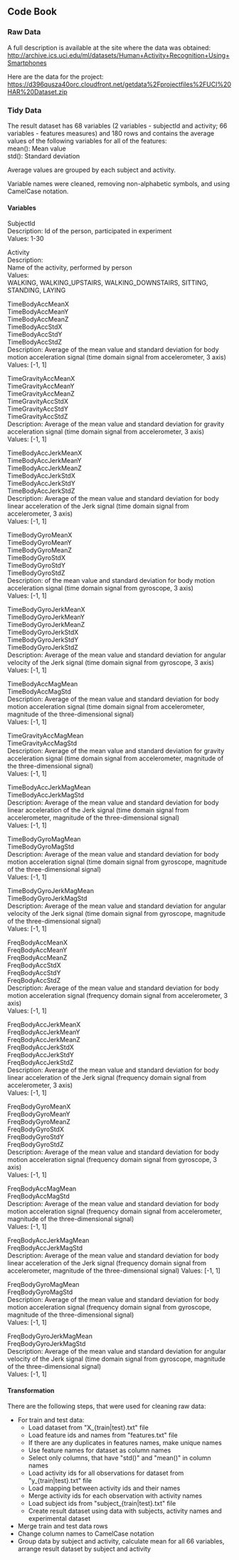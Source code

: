 ## Code Book

### Raw Data
A full description is available at the site where the data was obtained:
http://archive.ics.uci.edu/ml/datasets/Human+Activity+Recognition+Using+Smartphones

Here are the data for the project:
https://d396qusza40orc.cloudfront.net/getdata%2Fprojectfiles%2FUCI%20HAR%20Dataset.zip

### Tidy Data  
The result dataset has 68 variables (2 variables - subjectId and activity; 66 variables - features measures) and 180 rows and contains the average values of the following variables for all of the features:  
mean(): Mean value  
std(): Standard deviation  

Average values are grouped by each subject and activity.

Variable names were cleaned, removing non-alphabetic symbols, and using CamelCase notation.

#### Variables  
SubjectId  
Description: Id of the person, participated in experiment  
Values: 1-30  

Activity  
Description:  
Name of the activity, performed by person  
Values:  
WALKING, WALKING_UPSTAIRS, WALKING_DOWNSTAIRS, SITTING, STANDING, LAYING  

TimeBodyAccMeanX  
TimeBodyAccMeanY  
TimeBodyAccMeanZ  
TimeBodyAccStdX  
TimeBodyAccStdY  
TimeBodyAccStdZ  
Description: Average of the mean value and standard deviation for body motion acceleration signal (time domain signal from accelerometer, 3 axis)  
Values: [-1, 1]  

TimeGravityAccMeanX  
TimeGravityAccMeanY  
TimeGravityAccMeanZ  
TimeGravityAccStdX  
TimeGravityAccStdY  
TimeGravityAccStdZ  
Description: Average of the mean value and standard deviation for gravity acceleration signal (time domain signal from accelerometer, 3 axis)  
Values: [-1, 1] 

TimeBodyAccJerkMeanX  
TimeBodyAccJerkMeanY  
TimeBodyAccJerkMeanZ  
TimeBodyAccJerkStdX  
TimeBodyAccJerkStdY  
TimeBodyAccJerkStdZ  
Description: Average of the mean value and standard deviation for body linear acceleration of the Jerk signal (time domain signal from accelerometer, 3 axis)  
Values: [-1, 1]  

TimeBodyGyroMeanX  
TimeBodyGyroMeanY  
TimeBodyGyroMeanZ  
TimeBodyGyroStdX  
TimeBodyGyroStdY  
TimeBodyGyroStdZ  
Description: of the mean value and standard deviation for body motion acceleration signal (time domain signal from gyroscope, 3 axis)  
Values: [-1, 1]  

TimeBodyGyroJerkMeanX  
TimeBodyGyroJerkMeanY  
TimeBodyGyroJerkMeanZ  
TimeBodyGyroJerkStdX  
TimeBodyGyroJerkStdY  
TimeBodyGyroJerkStdZ  
Description: Average of the mean value and standard deviation for angular velocity of the Jerk signal (time domain signal from gyroscope, 3 axis)  
Values: [-1, 1]  

TimeBodyAccMagMean  
TimeBodyAccMagStd  
Description: Average of the mean value and standard deviation for body motion acceleration signal (time domain signal from accelerometer, magnitude of the three-dimensional signal)  
Values: [-1, 1]  

TimeGravityAccMagMean  
TimeGravityAccMagStd  
Description: Average of the mean value and standard deviation for gravity acceleration signal (time domain signal from accelerometer, magnitude of the three-dimensional signal)  
Values: [-1, 1]  

TimeBodyAccJerkMagMean  
TimeBodyAccJerkMagStd  
Description: Average of the mean value and standard deviation for body linear acceleration of the Jerk signal (time domain signal from accelerometer, magnitude of the three-dimensional signal)  
Values: [-1, 1]  

TimeBodyGyroMagMean  
TimeBodyGyroMagStd  
Description: Average of the mean value and standard deviation for body motion acceleration signal (time domain signal from gyroscope, magnitude of the three-dimensional signal)  
Values: [-1, 1]  

TimeBodyGyroJerkMagMean  
TimeBodyGyroJerkMagStd  
Description: Average of the mean value and standard deviation for angular velocity of the Jerk signal (time domain signal from gyroscope, magnitude of the three-dimensional signal)  
Values: [-1, 1]  

FreqBodyAccMeanX  
FreqBodyAccMeanY  
FreqBodyAccMeanZ  
FreqBodyAccStdX  
FreqBodyAccStdY  
FreqBodyAccStdZ  
Description: Average of the mean value and standard deviation for body motion acceleration signal (frequency domain signal from accelerometer, 3 axis)  
Values: [-1, 1]  

FreqBodyAccJerkMeanX  
FreqBodyAccJerkMeanY  
FreqBodyAccJerkMeanZ  
FreqBodyAccJerkStdX  
FreqBodyAccJerkStdY  
FreqBodyAccJerkStdZ  
Description: Average of the mean value and standard deviation for body linear acceleration of the Jerk signal (frequency domain signal from accelerometer, 3 axis)  
Values: [-1, 1]  

FreqBodyGyroMeanX  
FreqBodyGyroMeanY  
FreqBodyGyroMeanZ  
FreqBodyGyroStdX  
FreqBodyGyroStdY  
FreqBodyGyroStdZ  
Description: Average of the mean value and standard deviation for body motion acceleration signal (frequency domain signal from gyroscope, 3 axis)  
Values: [-1, 1]  

FreqBodyAccMagMean  
FreqBodyAccMagStd  
Description: Average of the mean value and standard deviation for body motion acceleration signal (frequency domain signal from accelerometer, magnitude of the three-dimensional signal)  
Values: [-1, 1]  
 
FreqBodyAccJerkMagMean  
FreqBodyAccJerkMagStd  
Description: Average of the mean value and standard deviation for body linear acceleration of the Jerk signal (frequency domain signal from accelerometer, magnitude of the three-dimensional signal) 
Values: [-1, 1]  

FreqBodyGyroMagMean  
FreqBodyGyroMagStd  
Description: Average of the mean value and standard deviation for body motion acceleration signal (frequency domain signal from gyroscope, magnitude of the three-dimensional signal)  
Values: [-1, 1]  
 
FreqBodyGyroJerkMagMean  
FreqBodyGyroJerkMagStd  
Description: Average of the mean value and standard deviation for angular velocity of the Jerk signal (time domain signal from gyroscope, magnitude of the three-dimensional signal)  
Values: [-1, 1]  

#### Transformation
There are the following steps, that were used for cleaning raw data:  
* For train and test data:  
  * Load dataset from "X_{train|test}.txt" file  
  * Load feature ids and names from "features.txt" file  
  * If there are any duplicates in features names, make unique names  
  * Use feature names for dataset as column names  
  * Select only columns, that have "std()" and "mean()" in column names  
  * Load activity ids for all observations for dataset from "y_{train|test}.txt" file  
  * Load mapping between activity ids and their names  
  * Merge activity ids for each observation with activity names  
  * Load subject ids from "subject_{train|test}.txt" file  
  * Create result dataset using data with subjects, activity names and experimental dataset  
* Merge train and test data rows  
* Change column names to CamelCase notation  
* Group data by subject and activity, calculate mean for all 66 variables, arrange result dataset by subject and activity
